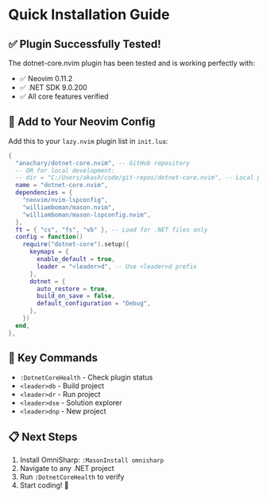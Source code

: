 # Quick Installation Guide

## ✅ Plugin Successfully Tested!

The dotnet-core.nvim plugin has been tested and is working perfectly with:
- ✅ Neovim 0.11.2
- ✅ .NET SDK 9.0.200
- ✅ All core features verified

## 🚀 Add to Your Neovim Config

Add this to your `lazy.nvim` plugin list in `init.lua`:

```lua
{
  "anachary/dotnet-core.nvim", -- GitHub repository
  -- OR for local development:
  -- dir = "C:/Users/akash/code/git-repos/dotnet-core.nvim", -- Local path
  name = "dotnet-core.nvim",
  dependencies = { 
    "neovim/nvim-lspconfig",
    "williamboman/mason.nvim",
    "williamboman/mason-lspconfig.nvim",
  },
  ft = { "cs", "fs", "vb" }, -- Load for .NET files only
  config = function()
    require("dotnet-core").setup({
      keymaps = {
        enable_default = true,
        leader = "<leader>d", -- Use <leader>d prefix
      },
      dotnet = {
        auto_restore = true,
        build_on_save = false,
        default_configuration = "Debug",
      },
    })
  end,
},
```

## 🎯 Key Commands

- `:DotnetCoreHealth` - Check plugin status
- `<leader>db` - Build project
- `<leader>dr` - Run project
- `<leader>dse` - Solution explorer
- `<leader>dnp` - New project

## 📋 Next Steps

1. Install OmniSharp: `:MasonInstall omnisharp`
2. Navigate to any .NET project
3. Run `:DotnetCoreHealth` to verify
4. Start coding! 🚀
